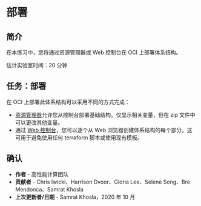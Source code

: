 # 部署

## 简介

在本练习中，您将通过资源管理器或 Web 控制台在 OCI 上部署体系结构。

估计实验室时间：20 分钟

## 任务：部署

在 OCI 上部署此体系结构可以采用不同的方式完成：

*   [资源管理器](https://github.com/oci-hpc/oci-hpc-runbook-namd/blob/master/Documentation/ResourceManager.md#deployment-through-resource-manager)允许您从控制台部署基础结构。仅显示相关变量，但在 zip 文件中可以更改其他变量。
*   通过 [Web 控制台](https://github.com/oci-hpc/oci-hpc-runbook-namd/blob/master/Documentation/ManualDeployment.md#deployment-via-web-console)，您可以逐个从 Web 浏览器创建体系结构的每个部分。这可用于避免使用任何 terraform 脚本或使用现有模板。

## 确认

*   **作者** - 高性能计算团队
*   **贡献者** - Chris Iwicki、Harrison Dvoor、Gloria Lee、Selene Song、Bre Mendonca、Samrat Khosla
*   **上次更新者/日期** - Samrat Khosla，2020 年 10 月